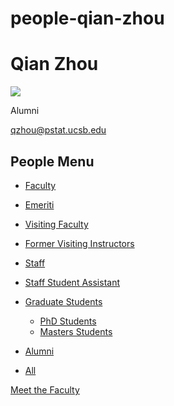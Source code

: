 # people-qian-zhou

# Qian Zhou

![](https://www.pstat.ucsb.edu/sites/default/files/styles/people_node/public/people/photo/ZhouQ_0.jpg?itok=lrdQvOzr)

Alumni

[qzhou@pstat.ucsb.edu](mailto:qzhou@pstat.ucsb.edu)

## People Menu

- [Faculty](/people/academic "Faculty")
- [Emeriti](/people/emeriti "Emeriti")
- [Visiting Faculty](/people/visiting "Visiting Faculty")
- [Former Visiting Instructors](/people/lecturer "Former Visiting Instructors")
- [Staff](/people/staff)
- [Staff Student Assistant](/people/researcher "Staff Student Assistant")
- [Graduate Students](/people/student "Graduate Students")
  
  - [PhD Students](/people/student/phd "PhD Students")
  - [Masters Students](/people/student/masters "Masters Students")
- [Alumni](/people/alumni)
- [All](/people/all)

[Meet the Faculty](/people/meet-the-faculty)